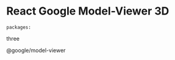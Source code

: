 # React Google Model-Viewer 3D

`packages:`

three

@google/model-viewer

<script type="module" src="https://unpkg.com/@google/model-viewer/dist/model-viewer.min.js"></script>